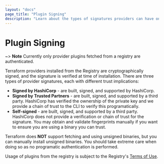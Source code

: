 ```yaml
---
layout: "docs"
page_title: "Plugin Signing"
description: "Learn about the types of signatures providers can have on the Terraform Registry."
---
```


<!-- THIS PAGED IS LINKED TO IN THE CLI -->

# Plugin Signing

~> **Note** Currently only provider plugins fetched from a registry are authenticated.

Terraform providers installed from the Registry are cryptographically signed, and the signature is verified at time of installation. There are three types of provider signatures, each with different trust implications:

- **Signed by HashiCorp** - are built, signed, and supported by HashiCorp.
- **Signed by Trusted Partners** - are built, signed, and supported by a third party. HashiCorp has
  verified the ownership of the private key and we provide a chain of trust to the CLI to verify this
  programatically.
- **Self-signed** - are built, signed, and supported by a third party. HashiCorp does not provide a
  verification or chain of trust for the signature. You may obtain and validate fingerprints manually
  if you want to ensure you are using a binary you can trust.

Terraform does **NOT** support fetching and using unsigned binaries, but you can manually install
unsigned binaries. You should take extreme care when doing so as no programatic authentication is performed.

Usage of plugins from the registry is subject to the Registry's [Terms of Use](https://registry.terraform.io/terms).
